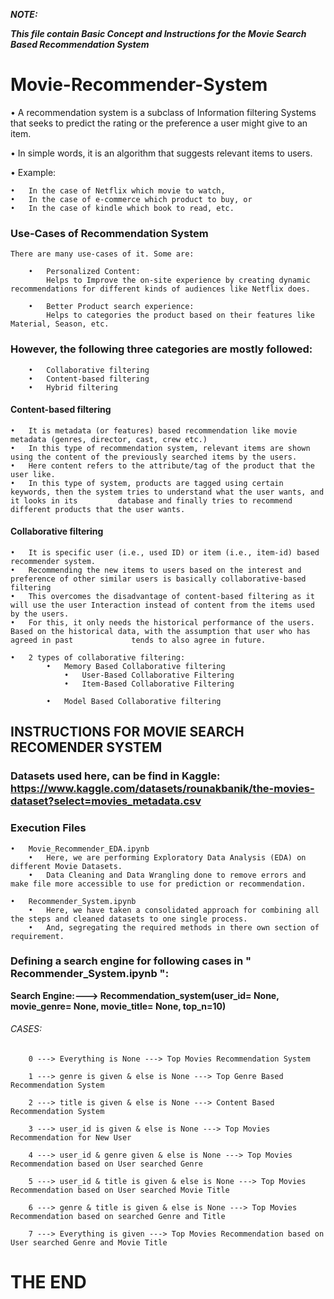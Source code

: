 ***NOTE:***

***This file contain Basic Concept and Instructions for the Movie Search Based Recommendation System***

# Movie-Recommender-System

•	A recommendation system is a subclass of Information filtering Systems that seeks to predict the rating or the preference a user might give to an item. 

•	In simple words, it is an algorithm that suggests relevant items to users. 

•	Example: 

	•	In the case of Netflix which movie to watch, 	
	•	In the case of e-commerce which product to buy, or 
	•	In the case of kindle which book to read, etc.

### Use-Cases of Recommendation System

	There are many use-cases of it. Some are:

		•	Personalized Content: 
		    Helps to Improve the on-site experience by creating dynamic recommendations for different kinds of audiences like Netflix does.

		•	Better Product search experience: 
		    Helps to categories the product based on their features like Material, Season, etc.

### However, the following three categories are mostly followed:
		•	Collaborative filtering
		•	Content-based filtering
		•	Hybrid filtering

#### Content-based filtering

	•	It is metadata (or features) based recommendation like movie metadata (genres, director, cast, crew etc.)
	•	In this type of recommendation system, relevant items are shown using the content of the previously searched items by the users. 
	•	Here content refers to the attribute/tag of the product that the user like. 
	•	In this type of system, products are tagged using certain keywords, then the system tries to understand what the user wants, and it looks in its 		 database and finally tries to recommend different products that the user wants.


#### Collaborative filtering

	•	It is specific user (i.e., used ID) or item (i.e., item-id) based recommender system.
	•	Recommending the new items to users based on the interest and preference of other similar users is basically collaborative-based filtering
	•	This overcomes the disadvantage of content-based filtering as it will use the user Interaction instead of content from the items used by the users. 
	•	For this, it only needs the historical performance of the users. Based on the historical data, with the assumption that user who has agreed in past 		    tends to also agree in future.

	•	2 types of collaborative filtering:
			•	Memory Based Collaborative filtering
 				•	User-Based Collaborative Filtering
 				•	Item-Based Collaborative Filtering

			•	Model Based Collaborative filtering
			
			
## INSTRUCTIONS FOR MOVIE SEARCH RECOMENDER SYSTEM

### Datasets used here, can be find in Kaggle: https://www.kaggle.com/datasets/rounakbanik/the-movies-dataset?select=movies_metadata.csv 

### Execution Files
	•	Movie_Recommender_EDA.ipynb
		•	Here, we are performing Exploratory Data Analysis (EDA) on different Movie Datasets.
		•	Data Cleaning and Data Wrangling done to remove errors and make file more accessible to use for prediction or recommendation.
		
	•	Recommender_System.ipynb
		•	Here, we have taken a consolidated approach for combining all the steps and cleaned datasets to one single process.
		•	And, segregating the required methods in there own section of requirement.
		
### Defining a search engine for following cases in " Recommender_System.ipynb ": 
**Search Engine:--->	 	Recommendation_system(user_id= None, movie_genre= None, movie_title= None, top_n=10)**


######			CASES: 
		0 ---> Everything is None ---> Top Movies Recommendation System

		1 ---> genre is given & else is None ---> Top Genre Based Recommendation System

		2 ---> title is given & else is None ---> Content Based Recommendation System

		3 ---> user_id is given & else is None ---> Top Movies Recommendation for New User

		4 ---> user_id & genre given & else is None ---> Top Movies Recommendation based on User searched Genre

		5 ---> user_id & title is given & else is None ---> Top Movies Recommendation based on User searched Movie Title

		6 ---> genre & title is given & else is None ---> Top Movies Recommendation based on searched Genre and Title

		7 ---> Everything is given ---> Top Movies Recommendation based on User searched Genre and Movie Title
		
#					THE END		

